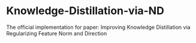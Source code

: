 # Knowledge-Distillation-via-ND
The official implementation for paper: Improving Knowledge Distillation via Regularizing Feature Norm and Direction
